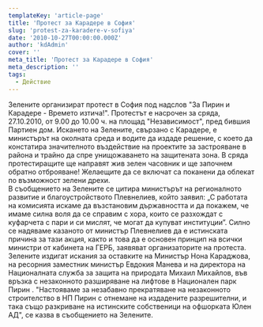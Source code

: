 ```yaml
---
templateKey: 'article-page'
title: 'Протест за Карадере в София'
slug: 'protest-za-karadere-v-sofiya'
date: '2010-10-27T00:00:00.000Z'
author: 'kdAdmin'
cover: ''
meta_title: 'Протест за Карадере в София'
meta_description: ''
tags:
  - Действие
---
```


Зелените организират протест в София под надслов "За Пирин и Карадере - Времето изтича!". Протестът е насрочен за сряда, 27.10.2010, от 9.00 до 10.00 ч. на площад "Независимост", пред бившия Партиен дом. Искането на Зелените, свързано с Карадере, е министърът на околната среда и водите да издаде решение, с което да констатира значителното въздействие на проектите за застрояване в района и трайно да спре унищожаването на защитената зона. В сряда протестиращите ще направят жив зелен часовник и ще започнем обратно отброяване! Желаещите да се включат са поканени да облекат по възможност зелени дрехи.  
В съобщението на Зелените се цитира министърът на регионалното развитие и благоустройството Плевнелиев, който заявил: „С работата на комисията искаме да възстановим държавността и да покажем, че имаме силна воля да се справим с хора, които се разхождат с куфарчета с пари и си мислят, че могат да купуват институции”. Силно се надяваме казаното от министър Плевнелиев да е истинската причина за тази акция, както и това да е основен принцип на всички министри от кабинета на ГЕРБ, заявяват организаторите на протеста.  
Зелените издигат искания за оставките на Министър Нона Караджова, на ресорния заместник министър Евдокия Манева и на директора на Националната служба за защита на природата Михаил Михайлов, във връзка с незаконното разширяване на лифтове в Национален парк Пирин . "Настояваме за незабавно прекратяване на незаконното строителство в НП Пирин с отнемане на издадените разрешителни, и така също разкриване на истинските собственици на офшорката Юлен АД", се казва в съобщението на Зелените.
